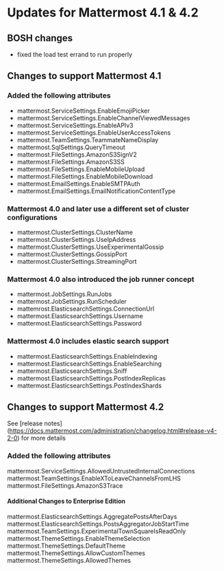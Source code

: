 # Updates for Mattermost 4.1 & 4.2

## BOSH changes

- fixed the load test errand to run properly

## Changes to support Mattermost 4.1

### Added the following attributes

- mattermost.ServiceSettings.EnableEmojiPicker
- mattermost.ServiceSettings.EnableChannelViewedMessages
- mattermost.ServiceSettings.EnableAPIv3
- mattermost.ServiceSettings.EnableUserAccessTokens
- mattermost.TeamSettings.TeammateNameDisplay
- mattermost.SqlSettings.QueryTimeout
- mattermost.FileSettings.AmazonS3SignV2
- mattermost.FileSettings.AmazonS3SS
- mattermost.FileSettings.EnableMobileUpload
- mattermost.FileSettings.EnableMobileDownload
- mattermost.EmailSettings.EnableSMTPAuth
- mattermost.EmailSettings.EmailNotificationContentType

### Mattermost 4.0 and later use a different set of cluster configurations

- mattermost.ClusterSettings.ClusterName
- mattermost.ClusterSettings.UseIpAddress
- mattermost.ClusterSettings.UseExperimentalGossip
- mattermost.ClusterSettings.GossipPort
- mattermost.ClusterSettings.StreamingPort

### Mattermost 4.0 also introduced the job runner concept

- mattermost.JobSettings.RunJobs
- mattermost.JobSettings.RunScheduler
- mattemrost.ElasticsearchSettings.ConnectionUrl
- mattermost.ElasticsearchSettings.Username
- mattermost.ElasticsearchSettings.Password

### Mattermost 4.0 includes elastic search support

- mattermost.ElasticsearchSettings.EnableIndexing
- mattermost.ElasticsearchSettings.EnableSearching
- mattermost.ElasticsearchSettings.Sniff
- mattermost.ElasticsearchSettings.PostIndexReplicas
- mattermost.ElasticsearchSettings.PostIndexShards

## Changes to support Mattermost 4.2

See [release notes] (https://docs.mattermost.com/administration/changelog.html#release-v4-2-0) for more details

### Added the following attributes

mattermost.ServiceSettings.AllowedUntrustedInternalConnections
mattermost.TeamSettings.EnableXToLeaveChannelsFromLHS
mattermost.FileSettings.AmazonS3Trace

#### Additional Changes to Enterprise Edition

mattermost.ElasticsearchSettings.AggregatePostsAfterDays
mattermost.ElasticsearchSettings.PostsAggregatorJobStartTime
mattermost.TeamSettings.ExperimentalTownSquareIsReadOnly
mattermost.ThemeSettings.EnableThemeSelection
mattermost.ThemeSettings.DefaultTheme
mattermost.ThemeSettings.AllowCustomThemes
mattermost.ThemeSettings.AllowedThemes
